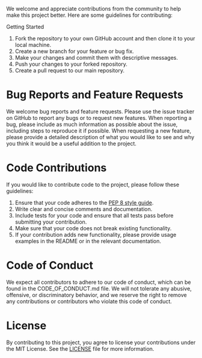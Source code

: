 We welcome and appreciate contributions from the community to help make this project better. Here are some guidelines for contributing:

Getting Started
1. Fork the repository to your own GitHub account and then clone it to your local machine.
2. Create a new branch for your feature or bug fix.
3. Make your changes and commit them with descriptive messages.
4. Push your changes to your forked repository.
5. Create a pull request to our main repository.

# Bug Reports and Feature Requests
We welcome bug reports and feature requests. Please use the issue tracker on GitHub to report any bugs or to request new features. When reporting a bug, please include as much information as possible about the issue, including steps to reproduce it if possible. When requesting a new feature, please provide a detailed description of what you would like to see and why you think it would be a useful addition to the project.

# Code Contributions
If you would like to contribute code to the project, please follow these guidelines:

1. Ensure that your code adheres to the [PEP 8 style guide](https://peps.python.org/pep-0008/).
2. Write clear and concise comments and documentation.
3. Include tests for your code and ensure that all tests pass before submitting your contribution.
4. Make sure that your code does not break existing functionality.
5. If your contribution adds new functionality, please provide usage examples in the README or in the relevant documentation.

# Code of Conduct
We expect all contributors to adhere to our code of conduct, which can be found in the CODE_OF_CONDUCT.md file. We will not tolerate any abusive, offensive, or discriminatory behavior, and we reserve the right to remove any contributions or contributors who violate this code of conduct.

# License
By contributing to this project, you agree to license your contributions under the MIT License. See the [LICENSE](./LICENSE.md) file for more information.